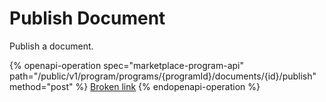 # Publish Document

Publish a document.

{% openapi-operation spec="marketplace-program-api" path="/public/v1/program/programs/{programId}/documents/{id}/publish" method="post" %}
[Broken link](broken-reference)
{% endopenapi-operation %}
